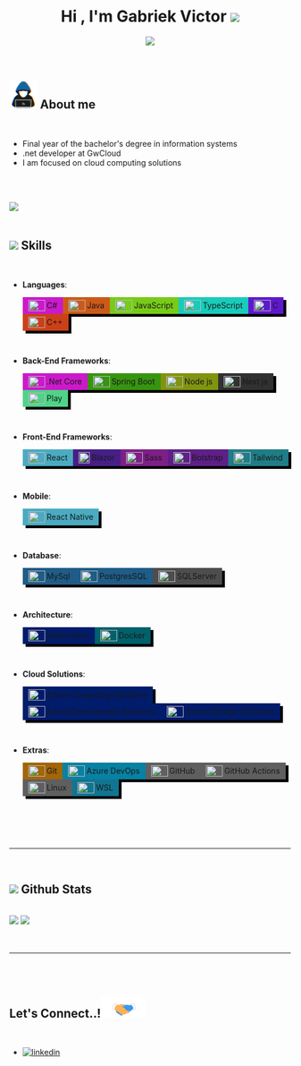 
<body>
<h1 align="center"><b>Hi , I'm Gabriek Victor </b><img src="https://media.giphy.com/media/hvRJCLFzcasrR4ia7z/giphy.gif" width="35"></h1>
<p align="center">
  <spam href="https://github.com/DenverCoder1/readme-typing-svg"><img src="https://readme-typing-svg.herokuapp.com?font=Time+New+Roman&color=cyan&size=25&center=true&vCenter=true&width=600&height=100&lines=Backend+Developer;++;Cloud+Solutions;<3"></spam>
</p>


<br>



	
## <picture><img src = "https://github.com/0xAbdulKhalid/0xAbdulKhalid/raw/main/assets/mdImages/about_me.gif" width = 50px></picture> **About me**

<br>

- Final year of the bachelor's degree in information systems
- .net developer at GwCloud
- I am focused on cloud computing solutions

<br><br>

<img src="https://user-images.githubusercontent.com/73097560/115834477-dbab4500-a447-11eb-908a-139a6edaec5c.gif"><br><br>

## <img src="https://media2.giphy.com/media/QssGEmpkyEOhBCb7e1/giphy.gif?cid=ecf05e47a0n3gi1bfqntqmob8g9aid1oyj2wr3ds3mg700bl&rid=giphy.gif" width ="25"><b> Skills</b>
<br>

<p align="center">

- **Languages**:
    
   <div style="display: flex; flex-directions:row; flex-wrap: wrap; width:1000ve; align-items: center"><br>

   <spam class="Icon_Container" style="display: flex; flex-direction: row; align-items: center; justify-content: flex-start; flex-wrap: nowrap; padding: 5px; padding-right: 10px; padding-left: 10px; box-shadow: 5px 5px 0px black; transform: translateY(0px); transition: all 0.5s; gap: 3px; cursor: pointer; background-color: #CB19CB;" href="https://learn.microsoft.com/en-us/dotnet/csharp/">
  <img  style="background: none;" height="20" width="30"  src="https://cdn.jsdelivr.net/gh/devicons/devicon/icons/csharp/csharp-original.svg" />
   <label> C# </label>
  </spam>

  <spam class="Icon_Container" style="display: flex; flex-direction: row; align-items: center; justify-content: flex-start; flex-wrap: nowrap; padding: 5px; padding-right: 10px; padding-left: 10px; box-shadow: 5px 5px 0px black; transform: translateY(0px); transition: all 0.5s; gap: 3px; cursor: pointer; background-color: #CB5A19;"  href="https://www.java.com/en/">
  <img  style="background: none;" height="20" width="30" src="https://cdn.jsdelivr.net/gh/devicons/devicon/icons/java/java-original.svg"/>
   <label> Java </label>
  </spam>

  <spam class="Icon_Container" style="display: flex; flex-direction: row; align-items: center; justify-content: flex-start; flex-wrap: nowrap; padding: 5px; padding-right: 10px; padding-left: 10px; box-shadow: 5px 5px 0px black; transform: translateY(0px); transition: all 0.5s; gap: 3px; cursor: pointer; background-color: #78CB19;"  href="https://www.javascript.com/">
  <img  style="background: none;" height="20" width="30" src="https://cdn.jsdelivr.net/gh/devicons/devicon/icons/javascript/javascript-original.svg"/>
   <label> JavaScript </label>
  </spam>

  <spam class="Icon_Container" style="display: flex; flex-direction: row; align-items: center; justify-content: flex-start; flex-wrap: nowrap; padding: 5px; padding-right: 10px; padding-left: 10px; box-shadow: 5px 5px 0px black; transform: translateY(0px); transition: all 0.5s; gap: 3px; cursor: pointer; background-color: #19CBBA;"  href="https://www.typescriptlang.org/">
  <img  style="background: none;" height="20" width="30" src="https://cdn.jsdelivr.net/gh/devicons/devicon/icons/typescript/typescript-original.svg"/>
   <label> TypeScript </label>
  </spam>

  <spam class="Icon_Container" style="display: flex; flex-direction: row; align-items: center; justify-content: flex-start; flex-wrap: nowrap; padding: 5px; padding-right: 10px; padding-left: 10px; box-shadow: 5px 5px 0px black; transform: translateY(0px); transition: all 0.5s; gap: 3px; cursor: pointer; background-color: #5E19CB;"  href="https://www.programiz.com/c-programming">
  <img  style="background: none;" height="20" width="30" src="https://cdn.jsdelivr.net/gh/devicons/devicon/icons/c/c-original.svg"/>
   <label> C </label>
  </spam>

  <spam class="Icon_Container" style="display: flex; flex-direction: row; align-items: center; justify-content: flex-start; flex-wrap: nowrap; padding: 5px; padding-right: 10px; padding-left: 10px; box-shadow: 5px 5px 0px black; transform: translateY(0px); transition: all 0.5s; gap: 3px; cursor: pointer; background-color: #CB4019;"  href="https://cplusplus.com/">
  <img  style="background: none;" height="20" width="30" src="https://cdn.jsdelivr.net/gh/devicons/devicon/icons/cplusplus/cplusplus-original.svg"/>
   <label> C++</label>
  </spam>
  </div>

<br>   
    
- **Back-End Frameworks**:

  <div style="display: flex; flex-directions:row; flex-wrap: wrap; width:1000ve; align-items: center"><br>

   <spam class="Icon_Container" style="display: flex; flex-direction: row; align-items: center; justify-content: flex-start; flex-wrap: nowrap; padding: 5px; padding-right: 10px; padding-left: 10px; box-shadow: 5px 5px 0px black; transform: translateY(0px); transition: all 0.5s; gap: 3px; cursor: pointer; background-color: #CB19CB;" href="https://dotnet.microsoft.com/en-us/">
  <img  style="background: none;" height="20" width="30"  src="https://cdn.jsdelivr.net/gh/devicons/devicon/icons/dotnetcore/dotnetcore-original.svg" />
   <label> .Net Core </label>
  </spam>

  <spam class="Icon_Container" style="display: flex; flex-direction: row; align-items: center; justify-content: flex-start; flex-wrap: nowrap; padding: 5px; padding-right: 10px; padding-left: 10px; box-shadow: 5px 5px 0px black; transform: translateY(0px); transition: all 0.5s; gap: 3px; cursor: pointer; background-color: #37940F;" href="https://spring.io/projects/spring-boot">
  <img  style="background: none;" height="20" width="30"  src="https://cdn.jsdelivr.net/gh/devicons/devicon/icons/spring/spring-original-wordmark.svg" />
   <label> Spring Boot </label>
  </spam>
  

  <spam class="Icon_Container" style="display: flex; flex-direction: row; align-items: center; justify-content: flex-start; flex-wrap: nowrap; padding: 5px; padding-right: 10px; padding-left: 10px; box-shadow: 5px 5px 0px black; transform: translateY(0px); transition: all 0.5s; gap: 3px; cursor: pointer; background-color: #81940F;" href="https://nodejs.org/en/">
  <img  style="background: none;" height="20" width="30"  src="https://cdn.jsdelivr.net/gh/devicons/devicon/icons/nodejs/nodejs-original-wordmark.svg" />
   <label> Node js </label>
  </spam>

  <spam class="Icon_Container" style="display: flex; flex-direction: row; align-items: center; justify-content: flex-start; flex-wrap: nowrap; padding: 5px; padding-right: 10px; padding-left: 10px; box-shadow: 5px 5px 0px black; transform: translateY(0px); transition: all 0.5s; gap: 3px; cursor: pointer; background-color: #313131;" href="https://nextjs.org/">
  <img  style="background: none; filter: none" height="20" width="30"  src="https://cdn.jsdelivr.net/gh/devicons/devicon/icons/nextjs/nextjs-original.svg" />
   <label> Next js </label>
  </spam>

   <spam class="Icon_Container" style="display: flex; flex-direction: row; align-items: center; justify-content: flex-start; flex-wrap: nowrap; padding: 5px; padding-right: 10px; padding-left: 10px; box-shadow: 5px 5px 0px black; transform: translateY(0px); transition: all 0.5s; gap: 3px; cursor: pointer; background-color: #4FD388;" href="https://www.playframework.com/">
  <img  style="background: none; filter: none" height="20" width="30"  src="https://seeklogo.com/images/P/play-logo-85FEB23230-seeklogo.com.png" />
   <label> Play </label>
  </spam>
  
  </div>
  
<br>

- **Front-End Frameworks**:

    <div style="display: flex; flex-directions:row; flex-wrap: wrap; width:1000ve; align-items: center"><br>

   <spam class="Icon_Container" style="display: flex; flex-direction: row; align-items: center; justify-content: flex-start; flex-wrap: nowrap; padding: 5px; padding-right: 10px; padding-left: 10px; box-shadow: 5px 5px 0px black; transform: translateY(0px); transition: all 0.5s; gap: 3px; cursor: pointer; background-color: #4AABC1;" href="https://react.dev/">
  <img  style="background: none;" height="20" width="30"  src="https://cdn.jsdelivr.net/gh/devicons/devicon/icons/react/react-original.svg" />
   <label> React </label>
  </spam>

  <spam class="Icon_Container" style="display: flex; flex-direction: row; align-items: center; justify-content: flex-start; flex-wrap: nowrap; padding: 5px; padding-right: 10px; padding-left: 10px; box-shadow: 5px 5px 0px black; transform: translateY(0px); transition: all 0.5s; gap: 3px; cursor: pointer; background-color: #461F87;" href="https://dotnet.microsoft.com/en-us/apps/aspnet/web-apps/blazor">
  <img  style="background: none;" height="20" width="20"  src="https://devblogs.microsoft.com/dotnet/wp-content/uploads/sites/16/2019/04/BrandBlazor_nohalo_1000x.png" />
   <label> Blazor </label>
  </spam>

   <spam class="Icon_Container" style="display: flex; flex-direction: row; align-items: center; justify-content: flex-start; flex-wrap: nowrap; padding: 5px; padding-right: 10px; padding-left: 10px; box-shadow: 5px 5px 0px black; transform: translateY(0px); transition: all 0.5s; gap: 3px; cursor: pointer; background-color: #7D1F87;" href="https://sass-lang.com/">
  <img  style="background: none;" height="20" width="30"  src="https://cdn.jsdelivr.net/gh/devicons/devicon/icons/sass/sass-original.svg" />
   <label> Sass </label>
  </spam>

  <spam class="Icon_Container" style="display: flex; flex-direction: row; align-items: center; justify-content: flex-start; flex-wrap: nowrap; padding: 5px; padding-right: 10px; padding-left: 10px; box-shadow: 5px 5px 0px black; transform: translateY(0px); transition: all 0.5s; gap: 3px; cursor: pointer; background-color: #5E1F87;" href="https://getbootstrap.com/">
  <img  style="background: none;" height="20" width="30"  src="https://cdn.jsdelivr.net/gh/devicons/devicon/icons/bootstrap/bootstrap-original.svg" />
   <label> Botstrap </label>
  </spam>
  
  <spam class="Icon_Container" style="display: flex; flex-direction: row; align-items: center; justify-content: flex-start; flex-wrap: nowrap; padding: 5px; padding-right: 10px; padding-left: 10px; box-shadow: 5px 5px 0px black; transform: translateY(0px); transition: all 0.5s; gap: 3px; cursor: pointer; background-color: #1F7D87;" href="https://tailwindcss.com/">
  <img  style="background: none;" height="20" width="30"  src="https://cdn.jsdelivr.net/gh/devicons/devicon/icons/tailwindcss/tailwindcss-plain.svg" />
   <label> Tailwind </label>
  </spam>

  </div>
    
<br>

   


- **Mobile**:
  <div style="display: flex; flex-directions:row; flex-wrap: wrap; width:1000ve; align-items: center"><br>

   <spam class="Icon_Container" style="display: flex; flex-direction: row; align-items: center; justify-content: flex-start; flex-wrap: nowrap; padding: 5px; padding-right: 10px; padding-left: 10px; box-shadow: 5px 5px 0px black; transform: translateY(0px); transition: all 0.5s; gap: 3px; cursor: pointer; background-color: #4AABC1;" href="https://reactnative.dev/">
  <img  style="background: none;" height="20" width="30"  src="https://cdn.jsdelivr.net/gh/devicons/devicon/icons/react/react-original.svg" />
   <label> React Native </label>
  </spam>

  </div>
   

<br>

- **Database**:
  <div style="display: flex; flex-directions:row; flex-wrap: wrap; width:1000ve; align-items: center"><br>

   <spam class="Icon_Container" style="display: flex; flex-direction: row; align-items: center; justify-content: flex-start; flex-wrap: nowrap; padding: 5px; padding-right: 10px; padding-left: 10px; box-shadow: 5px 5px 0px black; transform: translateY(0px); transition: all 0.5s; gap: 3px; cursor: pointer; background-color: #1F5C87;" href="https://www.mysql.com/">
  <img  style="background: none;" height="20" width="30"  src="https://cdn.jsdelivr.net/gh/devicons/devicon/icons/mysql/mysql-original.svg" />
   <label> MySql </label>
  </spam>

  <spam class="Icon_Container" style="display: flex; flex-direction: row; align-items: center; justify-content: flex-start; flex-wrap: nowrap; padding: 5px; padding-right: 10px; padding-left: 10px; box-shadow: 5px 5px 0px black; transform: translateY(0px); transition: all 0.5s; gap: 3px; cursor: pointer; background-color: #1F5C87;" href="https://www.postgresql.org/">
  <img  style="background: none;" height="20" width="30"  src="https://cdn.jsdelivr.net/gh/devicons/devicon/icons/postgresql/postgresql-original.svg" />
   <label> PostgresSQL </label>
  </spam>

  <spam class="Icon_Container" style="display: flex; flex-direction: row; align-items: center; justify-content: flex-start; flex-wrap: nowrap; padding: 5px; padding-right: 10px; padding-left: 10px; box-shadow: 5px 5px 0px black; transform: translateY(0px); transition: all 0.5s; gap: 3px; cursor: pointer; background-color: #4D4D4D;" href="https://www.microsoft.com/en-us/sql-server/sql-server-downloads/">
  <img  style="background: none;" height="20" width="30"  src="https://www.svgrepo.com/show/303229/microsoft-sql-server-logo.svg" />
   <label> SQLServer </label>
  </spam>

  </div>

<br>

- **Architecture**:
  <div style="display: flex; flex-directions:row; flex-wrap: wrap; width:1000ve; align-items: center"><br>

   <spam class="Icon_Container" style="display: flex; flex-direction: row; align-items: center; justify-content: flex-start; flex-wrap: nowrap; padding: 5px; padding-right: 10px; padding-left: 10px; box-shadow: 5px 5px 0px black; transform: translateY(0px); transition: all 0.5s; gap: 3px; cursor: pointer; background-color: #001C6B;" href="https://kubernetes.io/">
  <img  style="background: none;" height="20" width="30"  src="https://cdn.jsdelivr.net/gh/devicons/devicon/icons/kubernetes/kubernetes-plain.svg" />
   <label> Kubernetes </label>
  </spam>

  <spam class="Icon_Container" style="display: flex; flex-direction: row; align-items: center; justify-content: flex-start; flex-wrap: nowrap; padding: 5px; padding-right: 10px; padding-left: 10px; box-shadow: 5px 5px 0px black; transform: translateY(0px); transition: all 0.5s; gap: 3px; cursor: pointer; background-color: #00616B;" href="https://www.docker.com/">
  <img  style="background: none;" height="20" width="30"  src="https://cdn.jsdelivr.net/gh/devicons/devicon/icons/docker/docker-original.svg" />
   <label> Docker </label>
  </spam>

  </div>
<br>

- **Cloud Solutions**:
  <div style="display: flex; flex-directions:row; flex-wrap: wrap; width:1000ve; align-items: center"><br>

   <spam class="Icon_Container" style="display: flex; flex-direction: row; align-items: center; justify-content: flex-start; flex-wrap: nowrap; padding: 5px; padding-right: 10px; padding-left: 10px; box-shadow: 5px 5px 0px black; transform: translateY(0px); transition: all 0.5s; gap: 3px; cursor: pointer; background-color: #001C6B;" href="https://azure.microsoft.com/en-us">
  <img  style="background: none;" height="20" width="30"  src="https://cdn.jsdelivr.net/gh/devicons/devicon/icons/azure/azure-original.svg" />
   <label> Azure Computing Solutions </label>
  </spam>

  <spam class="Icon_Container" style="display: flex; flex-direction: row; align-items: center; justify-content: flex-start; flex-wrap: nowrap; padding: 5px; padding-right: 10px; padding-left: 10px; box-shadow: 5px 5px 0px black; transform: translateY(0px); transition: all 0.5s; gap: 3px; cursor: pointer; background-color: #001C6B;" href="https://azure.microsoft.com/en-us">
  <img  style="background: none;" height="20" width="30"  src="https://cdn.jsdelivr.net/gh/devicons/devicon/icons/azure/azure-original.svg" />
   <label> Azure Development Solutions</label>
  </spam>

  <spam class="Icon_Container" style="display: flex; flex-direction: row; align-items: center; justify-content: flex-start; flex-wrap: nowrap; padding: 5px; padding-right: 10px; padding-left: 10px; box-shadow: 5px 5px 0px black; transform: translateY(0px); transition: all 0.5s; gap: 3px; cursor: pointer; background-color: #001C6B;" href="https://azure.microsoft.com/en-us">
  <img  style="background: none;" height="20" width="30"  src="https://cdn.jsdelivr.net/gh/devicons/devicon/icons/azure/azure-original.svg" />
   <label> Azure Storage Solutions</label>
  </spam>

  </div>

<br>

- **Extras**:
  <div style="display: flex; flex-directions:row; flex-wrap: wrap; width:1000ve; align-items: center"><br>

   <spam class="Icon_Container" style="display: flex; flex-direction: row; align-items: center; justify-content: flex-start; flex-wrap: nowrap; padding: 5px; padding-right: 10px; padding-left: 10px; box-shadow: 5px 5px 0px black; transform: translateY(0px); transition: all 0.5s; gap: 3px; cursor: pointer; background-color: #A26508;" href="https://git-scm.com/">
  <img  style="background: none;" height="20" width="30"  src="https://cdn.jsdelivr.net/gh/devicons/devicon/icons/git/git-original.svg" />
   <label> Git </label>
  </spam>

  <spam class="Icon_Container" style="display: flex; flex-direction: row; align-items: center; justify-content: flex-start; flex-wrap: nowrap; padding: 5px; padding-right: 10px; padding-left: 10px; box-shadow: 5px 5px 0px black; transform: translateY(0px); transition: all 0.5s; gap: 3px; cursor: pointer; background-color: #0881A2;" href="https://azure.microsoft.com/en-us/products/devops">
  <img  style="background: none;" height="20" width="30"  src="https://cdn.iconscout.com/icon/free/png-512/free-azure-devops-3628645-3029870.png?f=webp&w=256" />
   <label> Azure DevOps </label>
  </spam>

  <spam class="Icon_Container" style="display: flex; flex-direction: row; align-items: center; justify-content: flex-start; flex-wrap: nowrap; padding: 5px; padding-right: 10px; padding-left: 10px; box-shadow: 5px 5px 0px black; transform: translateY(0px); transition: all 0.5s; gap: 3px; cursor: pointer; background-color: #5F5F5F;" href="https://github.com/">
  <img  style="background: none;" height="20" width="30"  src="https://cdn.jsdelivr.net/gh/devicons/devicon/icons/github/github-original.svg" />
   <label> GitHub </label>
  </spam>

  <spam class="Icon_Container" style="display: flex; flex-direction: row; align-items: center; justify-content: flex-start; flex-wrap: nowrap; padding: 5px; padding-right: 10px; padding-left: 10px; box-shadow: 5px 5px 0px black; transform: translateY(0px); transition: all 0.5s; gap: 3px; cursor: pointer; background-color: #5F5F5F;" href="https://github.com/">
  <img  style="background: none;" height="20" width="30"  src="https://cdn.jsdelivr.net/gh/devicons/devicon/icons/github/github-original.svg" />
   <label> GitHub Actions </label>
  </spam>

  <spam class="Icon_Container" style="display: flex; flex-direction: row; align-items: center; justify-content: flex-start; flex-wrap: nowrap; padding: 5px; padding-right: 10px; padding-left: 10px; box-shadow: 5px 5px 0px black; transform: translateY(0px); transition: all 0.5s; gap: 3px; cursor: pointer; background-color: #5F5F5F;" href="https://www.linux.org/">
  <img  style="background: none;" height="20" width="30"  src="https://cdn.jsdelivr.net/gh/devicons/devicon/icons/linux/linux-original.svg" />
   <label> Linux </label>
  </spam>

  <spam class="Icon_Container" style="display: flex; flex-direction: row; align-items: center; justify-content: flex-start; flex-wrap: nowrap; padding: 5px; padding-right: 10px; padding-left: 10px; box-shadow: 5px 5px 0px black; transform: translateY(0px); transition: all 0.5s; gap: 3px; cursor: pointer; background-color: #107591;" href="https://learn.microsoft.com/en-us/windows/wsl/">
  <img  style="background: none;" height="20" width="30"  src="https://store-images.s-microsoft.com/image/apps.32143.14131597032361940.eb9be828-bd73-4476-b5c1-15102e7c534f.17ab1dc9-420b-4b15-9d06-cc24c617fc28" />
   <label> WSL </label>
  </spam>

  </div>

<br>
</p>

<br>
<br>

-----

<br>


## <img src="https://media.giphy.com/media/iY8CRBdQXODJSCERIr/giphy.gif" width="35"><b> Github Stats </b>
<br>

<spam align="center">

<spam href="https://github.com/GabrielVictor159">
  <img height ="180em" src ="https://github-readme-stats.vercel.app/api?username=GabrielVictor159&show_icons=true&theme=dracula&include_all_commits=true&count_private=true" />
  <img height="180em" src="https://github-readme-stats.vercel.app/api/top-langs/?username=GabrielVictor159&&repo=github-readme-stats&layout=compact&langs_count=10&theme=dracula&show_icons=true&hide=jupyter%20notebook,python,stars"/>
  </spam>
</spam>

<br>
<br>
<br>

-----

<br>
<br>

## <b> Let's Connect..!</b><img src="https://github.com/0xAbdulKhalid/0xAbdulKhalid/raw/main/assets/mdImages/handshake.gif" width ="80">
<br>
<spam align='left'>

<ul>

<li>
<a href="https://www.linkedin.com/in/gabriel-victor-08a684110/" target="_blank">
<img src="https://img.shields.io/badge/linkedin:  GabrielVictor159-%2300acee.svg?color=405DE6&style=for-the-badge&logo=linkedin&logoColor=white" alt=linkedin style="margin-bottom: 5px;"/>
</a>
</li>

<br>

<br>
<br>
<br>
<br>


<br>

</body>